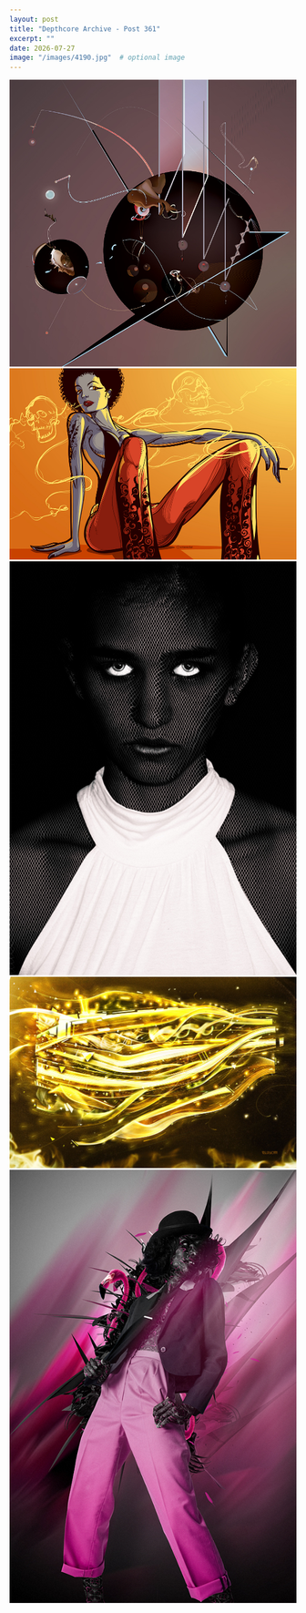 ```yaml
---
layout: post
title: "Depthcore Archive - Post 361"
excerpt: ""
date: 2026-07-27
image: "/images/4190.jpg"  # optional image
---
```


<img src="/images/4190.jpg">
<img src="/images/4191.jpg" alt="4191.jpg"/>
<img src="/images/4192.jpg" alt="4192.jpg"/>
<img src="/images/4193.jpg" alt="4193.jpg"/>
<img src="/images/4194.jpg" alt="4194.jpg"/>
